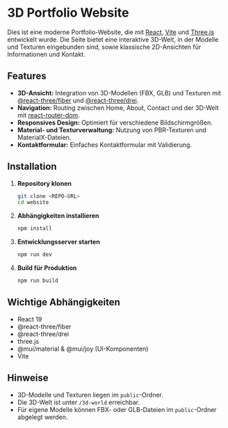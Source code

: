 # 3D Portfolio Website

Dies ist eine moderne Portfolio-Website, die mit [React](https://react.dev/), [Vite](https://vitejs.dev/) und [Three.js](https://threejs.org/) entwickelt wurde. Die Seite bietet eine interaktive 3D-Welt, in der Modelle und Texturen eingebunden sind, sowie klassische 2D-Ansichten für Informationen und Kontakt.

## Features

- **3D-Ansicht:** Integration von 3D-Modellen (FBX, GLB) und Texturen mit [@react-three/fiber](https://docs.pmnd.rs/react-three-fiber/) und [@react-three/drei](https://github.com/pmndrs/drei).
- **Navigation:** Routing zwischen Home, About, Contact und der 3D-Welt mit [react-router-dom](https://reactrouter.com/).
- **Responsives Design:** Optimiert für verschiedene Bildschirmgrößen.
- **Material- und Texturverwaltung:** Nutzung von PBR-Texturen und MaterialX-Dateien.
- **Kontaktformular:** Einfaches Kontaktformular mit Validierung.

## Installation

1. **Repository klonen**
   ```sh
   git clone <REPO-URL>
   cd website
   ```
2. **Abhängigkeiten installieren**
   ```sh
   npm install
   ```
3. **Entwicklungsserver starten**
   ```sh
   npm run dev
   ```
4. **Build für Produktion**
   ```sh
   npm run build
   ```

## Wichtige Abhängigkeiten

- React 19
- @react-three/fiber
- @react-three/drei
- three.js
- @mui/material & @mui/joy (UI-Komponenten)
- Vite

## Hinweise

- 3D-Modelle und Texturen liegen im `public`-Ordner.
- Die 3D-Welt ist unter `/3d-world` erreichbar.
- Für eigene Modelle können FBX- oder GLB-Dateien im `public`-Ordner abgelegt werden.